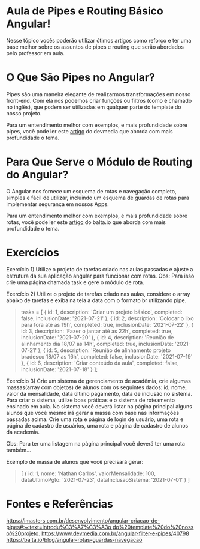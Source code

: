 # Aula de Pipes e Routing Básico Angular!

Nesse tópico vocês poderão utilizar ótimos artigos como reforço e ter uma base melhor sobre os assuntos de pipes e routing que serão abordados pelo professor em aula.

# O Que São Pipes no Angular?

Pipes são uma maneira elegante de realizarmos transformações em nosso front-end. Com ela nos podemos criar funções ou filtros (como é chamado no inglês), que podem ser utilizadas em qualquer parte do template do nosso projeto.

Para um entendimento melhor com exemplos, e mais profundidade sobre pipes, você pode ler este [artigo](https://www.devmedia.com.br/angular-filter-e-pipes/40798) do devmedia que aborda com mais profundidade o tema.

# Para Que Serve o Módulo de Routing do Angular?
O Angular nos fornece um esquema de rotas e navegação completo, simples e fácil de utilizar, incluindo um esquema de guardas de rotas para implementar segurança em nossos Apps.

Para um entendimento melhor com exemplos, e mais profundidade sobre rotas, você pode ler este [artigo](https://balta.io/blog/angular-rotas-guardas-navegacao) do balta.io que aborda com mais profundidade o tema.

# Exercícios

Exercício 1) Utilize o projeto de tarefas criado nas aulas passadas e ajuste a estrutura da sua aplicação angular para funcionar com rotas.
Obs: Para isso crie uma página chamada task e gere o módulo de rota.

Exercício 2) Utilize o projeto de tarefas criado nas aulas, considere o array abaixo de tarefas e  exiba na tela a data com o formato br utilizando pipe.

>tasks = [
{ id:  1, description:  'Criar um projeto básico', completed:  false, inclusionDate:  '2021-07-21' },
{ id:  2, description:  'Colocar o lixo para fora até as 19h', completed:  true, inclusionDate:  '2021-07-22' },
{ id:  3, description:  'Fazer o jantar até as 22h', completed:  true, inclusionDate:  '2021-07-20' },
{ id:  4, description:  'Reunião de alinhamento dia 18/07 as 14h', completed:  true, inclusionDate:  '2021-07-21' },
{ id:  5, description:  'Reunião de alinhamento projeto bradesco 18/07 as 16h', completed:  false, inclusionDate:  '2021-07-19' },
{ id:  6, description:  'Criar conteúdo da aula', completed:  false, inclusionDate:  '2021-07-18' }
];

Exercício 3) Crie um sistema de gerenciamento de acadêmia, crie algumas massas(array com objetos) de alunos com os seguintes dados: id, nome, valor da mensalidade, data último pagamento, data de inclusão no sistema.
Para criar o sistema, utilize boas práticas e o sistema de roteamento ensinado em aula.
No sistema você deverá listar na página principal alguns alunos que você mesmo irá gerar a massa com base nas informações passadas acima.
Crie uma rota e página de login de usuário, uma rota e página de cadastro de usuários, uma rota e página de cadastro de alunos da academia.


Obs: Para ter uma listagem na página principal você deverá ter uma rota também...

Exemplo de massa de alunos que você precisará gerar:
>[
    {
      id: 1,
      nome: 'Nathan Carlos',
      valorMensalidade: 100,
      dataUltimoPgto: '2021-07-23',
      dataInclusaoSistema: '2021-07-01'
    }
]

# Fontes e Referências

https://imasters.com.br/desenvolvimento/angular-criacao-de-pipes#:~:text=Introdu%C3%A7%C3%A3o,do%20template%20do%20nosso%20projeto.
https://www.devmedia.com.br/angular-filter-e-pipes/40798
https://balta.io/blog/angular-rotas-guardas-navegacao

